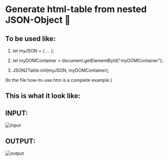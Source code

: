 
# Generate html-table from nested JSON-Object :page_with_curl:

## To be used like:

1. let myJSON = { ... }; 
2. let myDOMContainer = document.getElementById("myDOMContainer");

3. JSON2Table.init(myJSON, myDOMContainer);

(In the file how-to-use.htm is a complete example.)


## This is what it look like: 

## INPUT:

![input](https://github.com/Reinerth/JSON2Table/assets/85163640/0f0da0e9-c814-4d1a-9a41-e681504f941f)



## OUTPUT:
![output](https://github.com/Reinerth/JSON2Table/assets/85163640/c6263cb8-c30b-4e06-96d4-d537839a1627)














#
